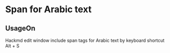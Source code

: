# Span for Arabic text

## UsageOn 
Hackmd edit window include span tags for Arabic text by keyboard shortcut Alt + S
